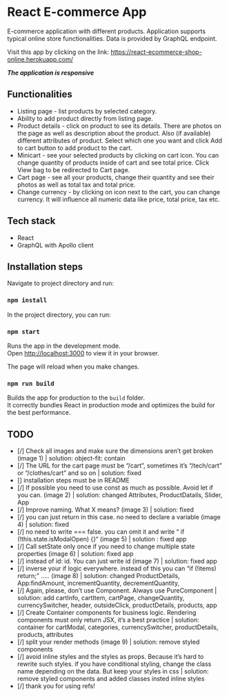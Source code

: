 # React E-commerce App

E-commerce application with different products. Application supports typical online store functionalities. Data is provided by GraphQL endpoint.

Visit this app by clicking on the link: https://react-ecommerce-shop-online.herokuapp.com/

**_The application is responsive_**

## Functionalities

-   Listing page - list products by selected category.
-   Ability to add product directly from listing page.
-   Product details - click on product to see its details. There are photos on the page as well as description about the product. Also (if available) different attributes of product. Select which one you want and click Add to cart button to add product to the cart.
-   Minicart - see your selected products by clicking on cart icon. You can change quantity of products inside of cart and see total price. Click View bag to be redirected to Cart page.
-   Cart page - see all your products, change their quantity and see their photos as well as total tax and total price.
-   Change currency - by clicking on icon next to the cart, you can change currency. It will influence all numeric data like price, total price, tax etc.

## Tech stack

-   React
-   GraphQL with Apollo client

## Installation steps

Navigate to project directory and run:

### `npm install`

In the project directory, you can run:

### `npm start`

Runs the app in the development mode.\
Open [http://localhost:3000](http://localhost:3000) to view it in your browser.

The page will reload when you make changes.

### `npm run build`

Builds the app for production to the `build` folder.\
It correctly bundles React in production mode and optimizes the build for the best performance.

## TODO

-   [/] Check all images and make sure the dimensions aren’t get broken (image 1) | solution: object-fit: contain
-   [/] The URL for the cart page must be “/cart”, sometimes it’s “/tech/cart” or “/clothes/cart” and so on | solution: fixed
-   [] installation steps must be in README
-   [/] If possible you need to use const as much as possible. Avoid let if you can. (image 2) | solution: changed Attributes, ProductDatails, Slider, App
-   [/] Improve naming. What X means? (image 3) | solution: fixed
-   [/] you can just return in this case. no need to declare a variable (image 4) | solution: fixed
-   [/] no need to write === false. you can omit it and write “ if (!this.state.isModalOpen) {}“ (image 5) | solution : fixed app
-   [/] Call setState only once if you need to change multiple state properties (image 6) | solution: fixed app
-   [/] instead of id: id. You can just write id (image 7) | solution: fixed app
-   [/] inverse your if logic everywhere. instead of this you can “if (!items) return;” ….. (image 8) | solution: changed ProductDetails, App:findAmount, incrementQuantity, decrementQuantity,
-   [/] Again, please, don’t use Component. Always use PureComponent | solution: add cartInfo, cartItem, cartPage, changeQuantity, currencySwitcher, header, outsideClick, productDetails, products, app
-   [/] Create Container components for business logic. Rendering components must only return JSX, it’s a best practice | solution: container for cartModal, categories, currencySwitcher, productDetails, products, attributes
-   [/] split your render methods (image 9) | solution: remove styled components
-   [/] avoid inline styles and the styles as props. Because it’s hard to rewrite such styles. if you have conditional styling, change the class name depending on the data. But keep your styles in css | solution: remove styled components and added classes insted inline styles
-   [/] thank you for using refs!
